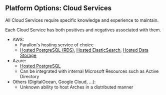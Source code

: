 ## Platform Options: Cloud Services

All Cloud Services require specific knowledge and experience to maintain.

Each Cloud Service has both positives and negatives associated with them.

-   AWS:
    -   Farallon's hosting service of choice
    -   [Hosted PostgreSQL (RDS)](https://aws.amazon.com/rds/), [Hosted ElasticSearch](https://aws.amazon.com/elasticsearch-service/), [Hosted Data Storage](https://aws.amazon.com/s3/)
-   Azure:
    -   [Hosted PostgreSQL](https://azure.microsoft.com/en-us/services/postgresql/)
    -   Can be integrated with internal Microsoft Resources such as Active Directory
-   Others (DigitalOcean, Google Cloud, ...):
    -   Unknown ability to host Arches in a distributed manner
